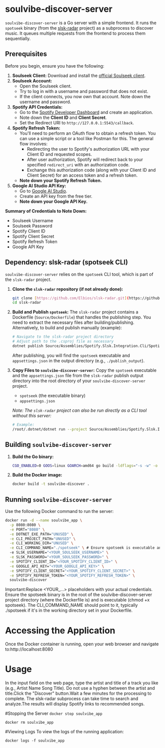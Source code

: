 # soulvibe-discover-server

`soulvibe-discover-server` is a Go server with a simple frontend. It runs the `spotseek` binary (from the [slsk-radar](https://github.com/Elbios/slsk-radar) project) as a subprocess to discover music. It queues multiple requests from the frontend to process them sequentially.

## Prerequisites

Before you begin, ensure you have the following:

1.  **Soulseek Client:** Download and install the [official Soulseek client](http://www.slsknet.org/news/node/1).
2.  **Soulseek Account:**
    * Open the Soulseek client.
    * Try to log in with a username and password that does not exist.
    * If the client connects, you now own that account. Note down the username and password.
3.  **Spotify API Credentials:**
    * Go to the [Spotify Developer Dashboard](https://developer.spotify.com/dashboard/) and create an application.
    * Note down the **Client ID** and **Client Secret**.
    * Set the Redirect URI to `http://127.0.0.1:5543/callback`.
4.  **Spotify Refresh Token:**
    * You'll need to perform an OAuth flow to obtain a refresh token. You can use a simple script or a tool like Postman for this. The general flow involves:
        * Redirecting the user to Spotify's authorization URL with your Client ID and requested scopes.
        * After user authorization, Spotify will redirect back to your specified `redirect_uri` with an authorization code.
        * Exchange this authorization code (along with your Client ID and Client Secret) for an access token and a refresh token.
    * **Note down your Spotify Refresh Token.**
5.  **Google AI Studio API Key:**
    * Go to [Google AI Studio](https://aistudio.google.com/).
    * Create an API key from the free tier.
    * **Note down your Google API Key.**

**Summary of Credentials to Note Down:**
* Soulseek Username
* Soulseek Password
* Spotify Client ID
* Spotify Client Secret
* Spotify Refresh Token
* Google API Key

## Dependency: slsk-radar (spotseek CLI)

`soulvibe-discover-server` relies on the `spotseek` CLI tool, which is part of the `slsk-radar` project.

1.  **Clone the `slsk-radar` repository (if not already done):**
    ```bash
    git clone [https://github.com/Elbios/slsk-radar.git](https://github.com/Elbios/slsk-radar.git)
    cd slsk-radar
    ```
2.  **Build and Publish `spotseek`:**
    The `slsk-radar` project contains a Dockerfile (`Source/Dockerfile`) that handles the publishing step. You need to extract the necessary files after building/publishing.
    Alternatively, to build and publish manually (example):
    ```bash
    # Navigate to the slsk-radar project directory
    # Adjust path to the .csproj file as necessary
    dotnet publish Source/Assemblies/Spotify.Slsk.Integration.Cli/Spotify.Slsk.Integration.Cli.csproj -c Release -o ./publish_output --self-contained true -r <your-target-runtime> # e.g., linux-x64
    ```
    After publishing, you will find the `spotseek` executable and `appsettings.json` in the output directory (e.g., `./publish_output`).

3.  **Copy Files to `soulvibe-discover-server`:**
    Copy the `spotseek` executable and the `appsettings.json` file from the `slsk-radar` publish output directory into the root directory of your `soulvibe-discover-server` project.

    * `spotseek` (the executable binary)
    * `appsettings.json`

    *Note: The `slsk-radar` project can also be run directly as a CLI tool without this server:*
    ```bash
    # Example:
    /root/.dotnet/dotnet run --project Source/Assemblies/Spotify.Slsk.Integration.Cli/Spotify.Slsk.Integration.Cli.csproj -- soulseek-radar "lcy bad blood" -u YOUR_SOULSEEK_USER -p YOUR_SOULSEEK_PASS
    ```

## Building `soulvibe-discover-server`

1.  **Build the Go binary:**
    ```bash
    CGO_ENABLED=0 GOOS=linux GOARCH=amd64 go build -ldflags="-s -w" -o soulvibe_server main.go clirunner.go handlers.go jobqueue.go config.go
    ```
2.  **Build the Docker image:**
    ```bash
    docker build -t soulvibe-discover .
    ```

## Running `soulvibe-discover-server`

Use the following Docker command to run the server:

```bash
docker run -d --name soulvibe_app \
  -p 8080:8080 \
  -e PORT="8080" \
  -e DOTNET_EXE_PATH="UNUSED" \
  -e CLI_PROJECT_PATH="UNUSED" \
  -e CLI_WORKING_DIR="UNUSED" \
  -e CLI_COMMAND_NAME="./spotseek" \ # Ensure spotseek is executable and in the root
  -e SLSK_USERNAME="<YOUR_SOULSEEK_USERNAME>" \
  -e SLSK_PASSWORD="<YOUR_SOULSEEK_PASSWORD>" \
  -e SPOTIFY_CLIENT_ID="<YOUR_SPOTIFY_CLIENT_ID>" \
  -e GOOGLE_API_KEY="<YOUR_GOOGLE_API_KEY>" \
  -e SPOTIFY_CLIENT_SECRET="<YOUR_SPOTIFY_CLIENT_SECRET>" \
  -e SPOTIFY_REFRESH_TOKEN="<YOUR_SPOTIFY_REFRESH_TOKEN>" \
  soulvibe-discover
```

Important:Replace <YOUR_...> placeholders with your actual credentials.
Ensure the spotseek binary is in the root of the soulvibe-discover-server project directory (where the Dockerfile is) and is executable (chmod +x spotseek). 
The CLI_COMMAND_NAME should point to it, typically ./spotseek if it's in the working directory set in your Dockerfile.

# Accessing the Application

Once the Docker container is running, open your web browser and navigate to:http://localhost:8080

# Usage
In the input field on the web page, type the artist and title of a track you like (e.g., Artist Name Song Title). Do not use a hyphen between the artist and title.Click the "Discover" button.Wait a few minutes for the processing to complete. The slsk-radar subprocess can take time to search and analyze.The results will display Spotify links to recommended songs.

#Stopping the Server
`docker stop soulvibe_app`

`docker rm soulvibe_app`

#Viewing Logs
To view the logs of the running application:

`docker logs -f soulvibe_app`

